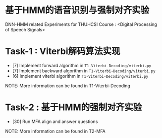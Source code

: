 # 基于HMM的语音识别与强制对齐实验 
DNN-HMM related Experiments for THUHCSI Course : \<Digital Processing of Speech Signals\>

# Task-1 : Viterbi解码算法实现
- [7] Implement forward algorithm in `T1-Viterbi-Decoding/viterbi.py`
- [7] Implement backward algorithm in `T1-Viterbi-Decoding/viterbi.py` 
- [6] Implement viterbi algorithm in `T1-Viterbi-Decoding/viterbi.py` 

NOTE: More information can be found in T1-Viterbi-Decoding

# Task-2 : 基于HMM的强制对齐实验
- [30] Run MFA align and answer questions

NOTE: More information can be found in T2-MFA

